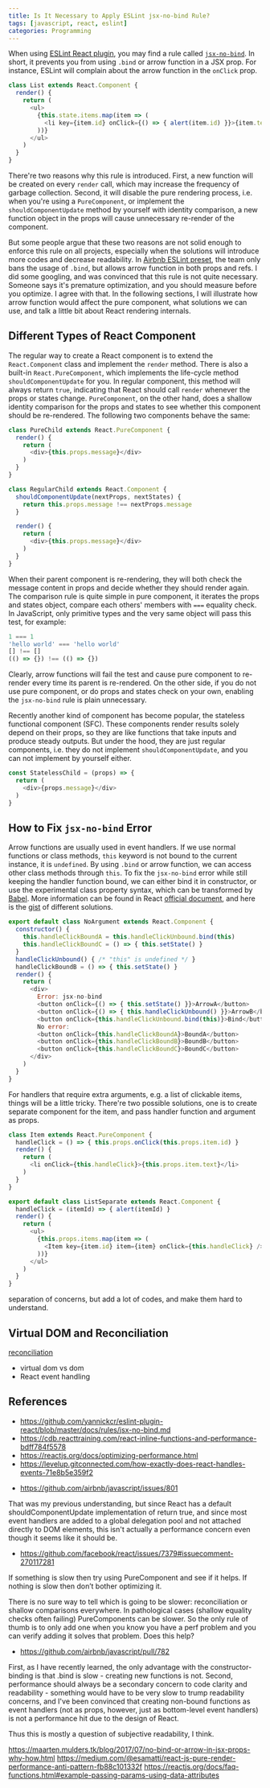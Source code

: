 ```yaml
---
title: Is It Necessary to Apply ESLint jsx-no-bind Rule?
tags: [javascript, react, eslint]
categories: Programming
---
```


When using [ESLint React plugin][1], you may find a rule called [`jsx-no-bind`][2]. In short, it prevents you from using `.bind` or arrow function in a JSX prop. For instance, ESLint will complain about the arrow function in the `onClick` prop.

```javascript
class List extends React.Component {
  render() {
    return (
      <ul>
        {this.state.items.map(item => (
          <li key={item.id} onClick={() => { alert(item.id) }}>{item.text}</li>
        ))}
      </ul>
    )
  }
}
```

There're two reasons why this rule is introduced. First, a new function will be created on every `render` call, which may increase the frequency of garbage collection. Second, it will disable the pure rendering process, i.e. when you're using a `PureComponent`, or implement the `shouldComponentUpdate` method by yourself with identity comparison, a new function object in the props will cause unnecessary re-render of the component.

But some people argue that these two reasons are not solid enough to enforce this rule on all projects, especially when the solutions will introduce more codes and decrease readability. In [Airbnb ESLint preset][3], the team only bans the usage of `.bind`, but allows arrow function in both props and refs. I did some googling, and was convinced that this rule is not quite necessary. Someone says it's premature optimization, and you should measure before you optimize. I agree with that. In the following sections, I will illustrate how arrow function would affect the pure component, what solutions we can use, and talk a little bit about React rendering internals.

<!-- more -->

## Different Types of React Component

The regular way to create a React component is to extend the `React.Component` class and implement the `render` method. There is also a built-in `React.PureComponent`, which implements the life-cycle method `shouldComponentUpdate` for you. In regular component, this method will always return `true`, indicating that React should call `render` whenever the props or states change. `PureComponent`, on the other hand, does a shallow identity comparison for the props and states to see whether this component should be re-rendered. The following two components behave the same:

```javascript
class PureChild extends React.PureComponent {
  render() {
    return (
      <div>{this.props.message}</div>
    )
  }
}

class RegularChild extends React.Component {
  shouldComponentUpdate(nextProps, nextStates) {
    return this.props.message !== nextProps.message
  }

  render() {
    return (
      <div>{this.props.message}</div>
    )
  }
}
```

When their parent component is re-rendering, they will both check the message content in props and decide whether they should render again. The comparison rule is quite simple in pure component, it iterates the props and states object, compare each others' members with `===` equality check. In JavaScript, only primitive types and the very same object will pass this test, for example:

```javascript
1 === 1
'hello world' === 'hello world'
[] !== []
(() => {}) !== (() => {})
```

Clearly, arrow functions will fail the test and cause pure component to re-render every time its parent is re-rendered. On the other side, if you do not use pure component, or do props and states check on your own, enabling the `jsx-no-bind` rule is plain unnecessary.

Recently another kind of component has become popular, the stateless functional component (SFC). These components render results solely depend on their props, so they are like functions that take inputs and produce steady outputs. But under the hood, they are just regular components, i.e. they do not implement `shouldComponentUpdate`, and you can not implement by yourself either.

```javascript
const StatelessChild = (props) => {
  return (
    <div>{props.message}</div>
  )
}
```

## How to Fix `jsx-no-bind` Error

Arrow functions are usually used in event handlers. If we use normal functions or class methods, `this` keyword is not bound to the current instance, it is `undefined`. By using `.bind` or arrow function, we can access other class methods through `this`. To fix the `jsx-no-bind` error while still keeping the handler function bound, we can either bind it in constructor, or use the experimental class property syntax, which can be transformed by [Babel][6]. More information can be found in React [official document][5], and here is the [gist][7] of different solutions.

```javascript
export default class NoArgument extends React.Component {
  constructor() {
    this.handleClickBoundA = this.handleClickUnbound.bind(this)
    this.handleClickBoundC = () => { this.setState() }
  }
  handleClickUnbound() { /* "this" is undefined */ }
  handleClickBoundB = () => { this.setState() }
  render() {
    return (
      <div>
        Error: jsx-no-bind
        <button onClick={() => { this.setState() }}>ArrowA</button>
        <button onClick={() => { this.handleClickUnbound() }}>ArrowB</button>
        <button onClick={this.handleClickUnbound.bind(this)}>Bind</button>
        No error:
        <button onClick={this.handleClickBoundA}>BoundA</button>
        <button onClick={this.handleClickBoundB}>BoundB</button>
        <button onClick={this.handleClickBoundC}>BoundC</button>
      </div>
    )
  }
}
```

For handlers that require extra arguments, e.g. a list of clickable items, things will be a little tricky. There're two possible solutions, one is to create separate component for the item, and pass handler function and argument as props.

```javascript
class Item extends React.PureComponent {
  handleClick = () => { this.props.onClick(this.props.item.id) }
  render() {
    return (
      <li onClick={this.handleClick}>{this.props.item.text}</li>
    )
  }
}

export default class ListSeparate extends React.Component {
  handleClick = (itemId) => { alert(itemId) }
  render() {
    return (
      <ul>
        {this.props.items.map(item => (
          <Item key={item.id} item={item} onClick={this.handleClick} />
        ))}
      </ul>
    )
  }
}
```

separation of concerns, but add a lot of codes, and make them hard to understand.

## Virtual DOM and Reconciliation

[reconciliation][4]

* virtual dom vs dom
* React event handling


## References

* https://github.com/yannickcr/eslint-plugin-react/blob/master/docs/rules/jsx-no-bind.md
* https://cdb.reacttraining.com/react-inline-functions-and-performance-bdff784f5578
* https://reactjs.org/docs/optimizing-performance.html
* https://levelup.gitconnected.com/how-exactly-does-react-handles-events-71e8b5e359f2


[1]: https://github.com/yannickcr/eslint-plugin-react
[2]: https://github.com/yannickcr/eslint-plugin-react/blob/master/docs/rules/jsx-no-bind.md
[3]: https://github.com/airbnb/javascript/blob/eslint-config-airbnb-v17.1.0/packages/eslint-config-airbnb/rules/react.js#L93
[4]: https://reactjs.org/docs/reconciliation.html
[5]: https://reactjs.org/docs/handling-events.html
[6]: https://babeljs.io/docs/plugins/transform-class-properties/
[7]: https://github.com/jizhang/jsx-no-bind/blob/master/src/components/NoArgument.js


* https://github.com/airbnb/javascript/issues/801

That was my previous understanding, but since React has a default shouldComponentUpdate implementation of return true, and since most event handlers are added to a global delegation pool and not attached directly to DOM elements, this isn't actually a performance concern even though it seems like it should be.

* https://github.com/facebook/react/issues/7379#issuecomment-270117281

If something is slow then try using PureComponent and see if it helps.
If nothing is slow then don’t bother optimizing it.

There is no sure way to tell which is going to be slower: reconciliation or shallow comparisons everywhere. In pathological cases (shallow equality checks often failing) PureComponents can be slower. So the only rule of thumb is to only add one when you know you have a perf problem and you can verify adding it solves that problem. Does this help?

* https://github.com/airbnb/javascript/pull/782

First, as I have recently learned, the only advantage with the constructor-binding is that .bind is slow - creating new functions is not.
Second, performance should always be a secondary concern to code clarity and readability - something would have to be very slow to trump readability concerns, and I've been convinced that creating non-bound functions as event handlers (not as props, however, just as bottom-level event handlers) is not a performance hit due to the design of React.

Thus this is mostly a question of subjective readability, I think.

https://maarten.mulders.tk/blog/2017/07/no-bind-or-arrow-in-jsx-props-why-how.html
https://medium.com/@esamatti/react-js-pure-render-performance-anti-pattern-fb88c101332f
https://reactjs.org/docs/faq-functions.html#example-passing-params-using-data-attributes
